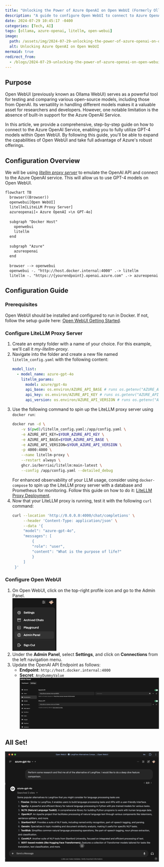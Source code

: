 ```yaml
---
title: "Unlocking the Power of Azure OpenAI on Open WebUI (Formerly Ollama WebUI)"
description: "A guide to configure Open WebUI to connect to Azure OpenAI service to unlock gpt-4o models"
date: 2024-07-29 10:45:17 -0400
categories: [Tech, AI]
tags: [ollama, azure-openai, litellm, open-webui]
image:
  path: /assets/img/2024-07-29-unlocking-the-power-of-azure-openai-on-open-webui/blog-post-image.jpeg
  alt: Unlocking Azure OpenAI on Open WebUI
mermaid: true
redirect_from:
  - /blogs/2024-07-29-unlocking-the-power-of-azure-openai-on-open-webui/
---
```


## Purpose

Open WebUI (previously known as Ollama WebUI) serves as a powerful tool for testing and comparing various open-source models, including those from OpenAI. Its versatility in handling different models makes it a valuable asset for researchers and developers. However, one notable limitation is the absence of built-in support for the Azure OpenAI Service.

In this article, we provide a comprehensive, step-by-step guide on how to connect to the Azure OpenAI Service, enabling you to fully utilize GPT-4 models within Open WebUI. By following this guide, you'll be able to expand the capabilities of Open WebUI and take full advantage of Azure's robust offerings.

## Configuration Overview

We will be using [*litellm proxy server*](https://www.litellm.ai/) to emulate the OpenAI API and connect to the Azure OpenAI service. This will allow us to use GPT-4 models on Open WebUI.

```mermaid
flowchart TB
  browser((Browser))
  openwebui[Open WebUI]
  litellm[LiteLLM Proxy Server]
  azureopenai[« Azure OpenAI »\n GPT-4o]
  
  subgraph "Docker Host"
    openwebui
    litellm
  end

  subgraph "Azure"
    azureopenai
  end

  browser --> openwebui
  openwebui -. "http://host.docker.internal:4000" .-> litellm
  litellm -. "https://{yourendpoint}.openai.azure.com" .-> azureopenai
```

## Configuration Guide

### Prerequisites

Open WebUI should be installed and configured to run in Docker. If not, follow the setup guide here: [Open WebUI Getting Started](https://docs.openwebui.com/getting-started/).

### Configure LiteLLM Proxy Server

1. Create an empty folder with a name of your choice. For this example, we'll call it *my-litellm-proxy*.
2. Navigate into the folder and create a new file named `litellm_config.yaml` with the following content:
   ```yaml
   model_list:
     - model_name: azure-gpt-4o
       litellm_params:
         model: azure/gpt-4o
         api_base: os.environ/AZURE_API_BASE # runs os.getenv("AZURE_API_BASE")
         api_key: os.environ/AZURE_API_KEY # runs os.getenv("AZURE_API_KEY")
         api_version: os.environ/AZURE_API_VERSION # runs os.getenv("AZURE_API_VERSION")
   ```
3. Use the following command to spin up the LiteLLM proxy server using `docker run`:
    ```bash
    docker run -d \
        -v $(pwd)/litellm_config.yaml:/app/config.yaml \
        -e AZURE_API_KEY=$YOUR_AZURE_API_KEY \
        -e AZURE_API_BASE=$YOUR_AZURE_API_BASE \
        -e AZURE_API_VERSION=$YOUR_AZURE_API_VERSION \
        -p 4000:4000 \
        --name litellm-proxy \
        --restart always \
        ghcr.io/berriai/litellm:main-latest \
        --config /app/config.yaml --detailed_debug
    ```
    For enhanced observability of your LLM usage, consider using `docker-compose` to spin up the LiteLLM proxy server with a database and Prometheus for monitoring. Follow this guide on how to do it: [LiteLLM Proxy Deployment](https://docs.litellm.ai/docs/proxy/deploy).
4. Now that your LiteLLM proxy is running, test it with the following `curl` command:
   ```bash
   curl --location 'http://0.0.0.0:4000/chat/completions' \
        --header 'Content-Type: application/json' \
        --data '{
        "model": "azure-gpt-4o",
        "messages": [
            {
            "role": "user",
            "content": "What is the purpose of life?"
            }
        ]
    }'
   ```

### Configure Open WebUI
1. On Open WebUI, click on the top-right profile icon and go to the Admin Panel.
    <br/><img src="/assets/img/2024-07-29-unlocking-the-power-of-azure-openai-on-open-webui/openwebui-profile-menu.png" style="width:30%;align:center" alt="openwebui-profile-menu" />
2. Under the **Admin Panel**, select **Settings**, and click on **Connections** from the left navigation menu.
3. Update the OpenAI API Endpoint as follows:
   - **Endpoint**: `http://host.docker.internal:4000`
   - **Secret**: `AnyDummyValue`
   ![OpenAI Config Setting](/assets/img/2024-07-29-unlocking-the-power-of-azure-openai-on-open-webui/openai-config-setting.png)

## All Set!

![You're all set!](/assets/img/2024-07-29-unlocking-the-power-of-azure-openai-on-open-webui/all-set.png)